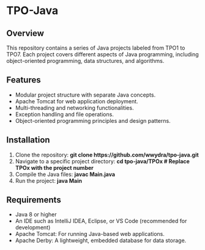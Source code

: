 <h1>TPO-Java</h1>
<h2>Overview</h2>
<p>This repository contains a series of Java projects labeled from TPO1 to TPO7. Each project covers different aspects of Java programming, including object-oriented programming, data structures, and algorithms.</p>
<h2>Features</h2>
<ul>
  <li>Modular project structure with separate Java concepts.</li>
  <li>Apache Tomcat for web application deployment.</li>
  <li>Multi-threading and networking functionalities.</li>
  <li>Exception handling and file operations.</li>
  <li>Object-oriented programming principles and design patterns.</li>
</ul>
<h2>Installation</h2>
<ol>
  <li>Clone the repository: <b>git clone https://github.com/wwydra/tpo-java.git</b></li>
  <li>Navigate to a specific project directory: <b>cd tpo-java/TPOx  # Replace TPOx with the project number</b></li>
  <li>Compile the Java files: <b>javac Main.java</b></li>
  <li>Run the project: <b>java Main</b></li>
</ol>
<h2>Requirements</h2>
<ul>
  <li>Java 8 or higher</li>
  <li>An IDE such as IntelliJ IDEA, Eclipse, or VS Code (recommended for development)</li>
  <li>Apache Tomcat: For running Java-based web applications.</li>
  <li>Apache Derby: A lightweight, embedded database for data storage.</li>
</ul>
